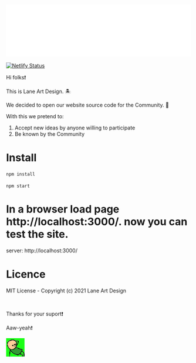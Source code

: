 <p align="center">
<img src="https://raw.githubusercontent.com/Lane-Art-Design/website/main/src/img/logo/logo.png"/>
</p>

[![Netlify Status](https://api.netlify.com/api/v1/badges/bdac8326-6b99-480f-b12f-65885ea5437f/deploy-status)](https://app.netlify.com/sites/lucid-goldwasser-8d9866/deploys)


Hi folks❗

This is Lane Art Design. 🏝️ 

We decided to open our website source code for the Community. 💪

With this we pretend to:
1. Accept new ideas by anyone willing to participate
2. Be known by the Community

# Install

```shell
npm install 

npm start
```

In a browser load page http://localhost:3000/. now you can test the site.
=======
server: http://localhost:3000/


# Licence 

MIT License - Copyright (c) 2021 Lane Art Design


<br>

Thanks for your suport❗

Aaw-yeah❗

<img src="https://raw.githubusercontent.com/Lane-Art-Design/website/main/img/aaw-yeah.gif"/>
  <p/>
